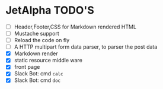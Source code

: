 # JetAlpha TODO'S

* [ ] Header,Footer,CSS for Markdown rendered HTML
* [ ] Mustache support
* [ ] Reload the code on fly
* [ ] A HTTP multipart form data parser, to parser the post data
* [X] Markdown render
* [X] static resource middle ware
* [X] front page
* [X] Slack Bot: cmd `calc`
* [X] Slack Bot: cmd `doc`
